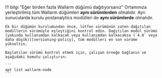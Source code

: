 !!! bilgi "Eğer birden fazla Wallarm düğümü dağıtıyorsanız"
    Ortamınıza yerleştirilmiş tüm Wallarm düğümleri **aynı sürümlerden** olmalıdır. Ayrı sunucularda kurulu postanalytics modülleri de **aynı sürümlerde** olmalıdır.

    Ek bir düğümün kurulumundan önce, lütfen sürümünün zaten dağıtılan modüllerin sürümüyle eşleştiğini kontrol edin. Dağıtılan modül sürümü [yakında kullanımdan kalkacak veya kullanımdan kalkacaksa (`4.0` veya daha düşük)][versioning-policy], tüm modülleri en son sürüme yükseltin.
   
    Başlatılan sürümü kontrol etmek için, çalışan örneğe bağlanın ve aşağıdaki komutu çalıştırın:

    ```
    apt list wallarm-node
    ```

